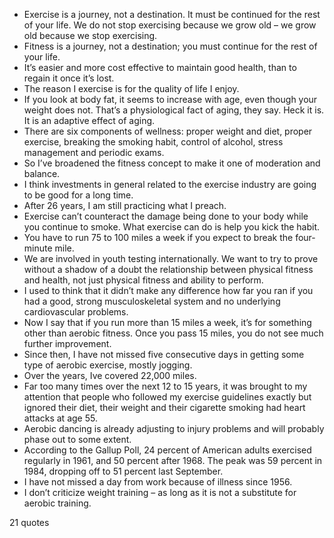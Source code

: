  - Exercise is a journey, not a destination. It must be continued for the rest of your life. We do not stop exercising because we grow old – we grow old because we stop exercising.
 - Fitness is a journey, not a destination; you must continue for the rest of your life.
 - It’s easier and more cost effective to maintain good health, than to regain it once it’s lost.
 - The reason I exercise is for the quality of life I enjoy.
 - If you look at body fat, it seems to increase with age, even though your weight does not. That’s a physiological fact of aging, they say. Heck it is. It is an adaptive effect of aging.
 - There are six components of wellness: proper weight and diet, proper exercise, breaking the smoking habit, control of alcohol, stress management and periodic exams.
 - So I’ve broadened the fitness concept to make it one of moderation and balance.
 - I think investments in general related to the exercise industry are going to be good for a long time.
 - After 26 years, I am still practicing what I preach.
 - Exercise can’t counteract the damage being done to your body while you continue to smoke. What exercise can do is help you kick the habit.
 - You have to run 75 to 100 miles a week if you expect to break the four-minute mile.
 - We are involved in youth testing internationally. We want to try to prove without a shadow of a doubt the relationship between physical fitness and health, not just physical fitness and ability to perform.
 - I used to think that it didn’t make any difference how far you ran if you had a good, strong musculoskeletal system and no underlying cardiovascular problems.
 - Now I say that if you run more than 15 miles a week, it’s for something other than aerobic fitness. Once you pass 15 miles, you do not see much further improvement.
 - Since then, I have not missed five consecutive days in getting some type of aerobic exercise, mostly jogging.
 - Over the years, Ive covered 22,000 miles.
 - Far too many times over the next 12 to 15 years, it was brought to my attention that people who followed my exercise guidelines exactly but ignored their diet, their weight and their cigarette smoking had heart attacks at age 55.
 - Aerobic dancing is already adjusting to injury problems and will probably phase out to some extent.
 - According to the Gallup Poll, 24 percent of American adults exercised regularly in 1961, and 50 percent after 1968. The peak was 59 percent in 1984, dropping off to 51 percent last September.
 - I have not missed a day from work because of illness since 1956.
 - I don’t criticize weight training – as long as it is not a substitute for aerobic training.

21 quotes